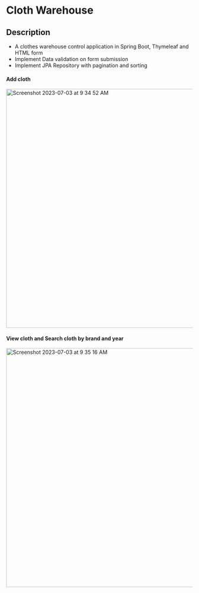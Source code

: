 # Cloth Warehouse

## Description
- A clothes warehouse control application in Spring Boot, Thymeleaf and HTML form
- Implement Data validation on form submission
- Implement JPA Repository with pagination and sorting

#### Add cloth
<img width="644" alt="Screenshot 2023-07-03 at 9 34 52 AM" src="https://github.com/kylui82/cloth-warehouse/assets/101900083/1629bcbd-1961-4eec-b56b-e092efa32e6a">

#### View cloth and Search cloth by brand and year
<img width="644" alt="Screenshot 2023-07-03 at 9 35 16 AM" src="https://github.com/kylui82/cloth-warehouse/assets/101900083/599a6832-1d22-44af-8a0c-088f53087291">
